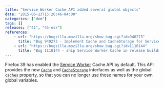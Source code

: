 ```yaml
---
title: "Service Worker Cache API added several global objects"
date: "2015-06-13T15:20:46-04:00"
categories: ["dom"]
tags: []
releases: ["41", "45-esr"]
references:
    - url: "https://bugzilla.mozilla.org/show_bug.cgi?id=940273"
      title: "Bug 940273 - Implement Cache and CacheStorage for ServiceWorkers"
    - url: "https://bugzilla.mozilla.org/show_bug.cgi?id=1110144"
      title: "Bug 1110144 - ship Service Worker Cache in release builds"
---
```

Firefox 39 has enabled the [Service Worker](https://developer.mozilla.org/docs/Web/API/ServiceWorker_API) Cache API by default. This API provides the new [`Cache`](https://developer.mozilla.org/docs/Web/API/Cache) and [`CacheStorage`](https://developer.mozilla.org/docs/Web/API/CacheStorage) interfaces as well as the global [`caches`](https://developer.mozilla.org/docs/Web/API/WorkerGlobalScope/caches) property, so that you can no longer use those names for your own global variables.
